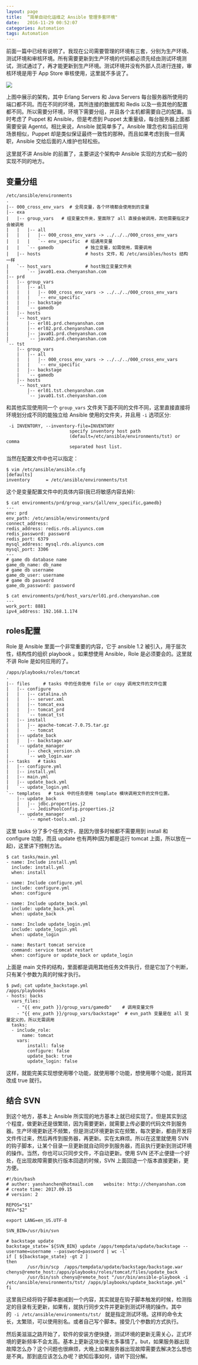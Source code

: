 ```yaml
---
layout: page
title:  “简单自动化运维之 Ansible 管理多套环境"
date:   2016-11-29 00:52:07
categories: Automation
tags: Automation
---
```


前面一篇中已经有说明了。我现在公司需要管理的环境有三套，分别为生产环境、测试环境和审核环境。所有需要更新到生产环境的代码都必须先经由测试环境测试，测试通过了，再才能更新到生产环境。测试环境并没有外部人员进行连接，审核环境是用于 App Store 审核使用，这里就不多说了。

![](../images/Automation-2/DraggedImage.png)

上图中展示的架构，其中 Erlang Servers 和 Java Servers 每台服务器所使用的端口都不同。而在不同的环境，其所连接的数据库和 Redis 以及一些其他的配置都不同。所以需要分环境，环境下需要分组，并且各个主机都需要自己的配置。当时考虑了 Puppet 和 Ansible，但是考虑到 Puppet 太重量级，每台服务器上面都需要安装 Agentd。相比来说，Ansible 就简单多了。Ansible 理念也和当前应用场景相似，Puppet 却是类似保证最终一致性的那种。而且如果考虑到我一但离职，Ansible 交给后面的人维护也轻松些。

这里就不讲 Ansible 的前置了，主要讲这个架构中 Ansible 实现的方式和一般的实现不同的地方。

## 变量分组

	/etc/ansible/environments
	.
	|-- 000_cross_env_vars  # 全局变量，各个环境都会使用到的变量
	|-- exa
	|   |-- group_vars   # 组变量文件夹，里面除了 all 直接会被调用，其他需要指定才会被调用
	|   |   |-- all
	|   |   |   |-- 000_cross_env_vars -> ../../../000_cross_env_vars
	|   |   |   `-- env_specific  # 组通用变量
	|   |   `-- gamedb            # 独立变量，如需使用，需要调用 
	|   |-- hosts                 # hosts 文件，和 /etc/ansibles/hosts 结构一样
	|   `-- host_vars             # host独立变量文件夹
	|       `-- java01.exa.chenyanshan.com
	|-- prd
	|   |-- group_vars
	|   |   |-- all
	|   |   |   |-- 000_cross_env_vars -> ../../../000_cross_env_vars
	|   |   |   `-- env_specific
	|   |   |-- backstage
	|   |   `-- gamedb
	|   |-- hosts
	|   `-- host_vars
	|       |-- erl01.prd.chenyanshan.com
	|       |-- erl02.prd.chenyanshan.com
	|       |-- java01.prd.chenyanshan.com
	|       `-- java02.prd.chenyanshan.com
	`-- tst
	    |-- group_vars
	    |   |-- all
	    |   |   |-- 000_cross_env_vars -> ../../../000_cross_env_vars
	    |   |   `-- env_specific
	    |   |-- backstage
	    |   `-- gamedb
	    |-- hosts
	    `-- host_vars
	        |-- erl01.tst.chenyanshan.com
	        `-- java01.tst.chenyanshan.com

和其他实现使用同一个 `group_vars` 文件夹下面不同的文件不同，这里直接直接将环境划分成不同的能独立给 Ansible 使用的文件夹，并且用 `-i` 选项区分:

	 -i INVENTORY, --inventory-file=INVENTORY
	                        specify inventory host path
	                        (default=/etc/ansible/environments/tst) or comma
	                        separated host list.

当然在配置文件中也可以指定：

	$ vim /etc/ansible/ansible.cfg
	[defaults]
	inventory      = /etc/ansible/environments/tst

这个是变量配置文件中的具体内容(我已将敏感内容去掉):

	$ cat environments/prd/group_vars/{all/env_specific,gamedb}
	---
	env: prd
	env_path: /etc/ansible/environments/prd
	connect_address:  
	redis_address: redis.rds.aliyuncs.com 
	redis_password: password
	redis_port: 6379
	mysql_address: mysql.rds.aliyuncs.com
	mysql_port: 3306
	---
	# game db database name
	game_db_name: db_name
	# game db username
	game_db_user: username
	# game db password
	game_db_password: password
	
	$ cat environments/prd/host_vars/erl01.prd.chenyanshan.com
	---
	work_port: 8881
	ipv4_address: 192.168.1.174

## roles配置

Role 是 Ansible 里面一个非常重要的内容，它于 ansible 1.2 被引入，用于层次性，结构性的组织 playbook 。如果想使用 Ansible，Role 是必须要会的。这里就不讲 Role 是如何应用的了。

	/apps/playbooks/roles/tomcat
	.
	|-- files     # tasks 中的任务使用 file or copy 调用文件的文件位置
	|   |-- configure
	|   |   |-- catalina.sh
	|   |   |-- server.xml
	|   |   |-- tomcat_exa
	|   |   |-- tomcat_prd
	|   |   `-- tomcat_tst
	|   |-- install
	|   |   |-- apache-tomcat-7.0.75.tar.gz
	|   |   `-- tomcat
	|   |-- update_back
	|   |   |-- backstage.war
	|   `-- update_manager
	|       |-- check_version.sh
	|       `-- web_login.war
	|-- tasks   # tasks 
	|   |-- configure.yml
	|   |-- install.yml
	|   |-- main.yml
	|   |-- update_back.yml
	|   `-- update_login.yml
	`-- templates   # task 中的任务使用 template 模块调用文件的文件位置。
	    |-- update_back
	    |   |-- jdbc.properties.j2
	    |   `-- JedisPoolConfig.properties.j2
	    `-- update_manager
	        `-- mpnet-tools.xml.j2

这里 tasks 分了多个任务文件，是因为很多时候都不需要用到 install 和 configure 功能，而且 update 也有两种(因为都是运行 tomcat 上面，所以放在一起)，这里讲下控制方法。

	$ cat tasks/main.yml 
	- name: Include install.yml 
	  include: install.yml 
	  when: install
	
	- name: Include configure.yml 
	  include: configure.yml 
	  when: configure
	
	- name: Include update_back.yml 
	  include: update_back.yml 
	  when: update_back
	
	- name: Include update_login.yml 
	  include: update_login.yml 
	  when: update_login
	
	- name: Restart tomcat service
	  command: service tomcat restart
	  when: configure or update_back or update_login

上面是 main 文件的结构，里面都是调用其他任务文件执行，但是它加了个判断，只有某个参数为真的时候才执行。

	$ pwd; cat update_backstage.yml 
	/apps/playbooks
	- hosts: backs 
	  vars_files:
	    - "{{ env_path }}/group_vars/gamedb"    # 调用变量文件
	    - "{{ env_path }}/group_vars/backstage"  # evn_path 变量是在 all 变量定义的，所以无需调用
	  tasks:
	  - include_role:
	      name: tomcat 
	    vars:
	        install: false
	        configure: false
	        update_back: true
	        update_login: false 

这样，就能完美实现想使用哪个功能，就使用哪个功能，想使用哪个功能，就将其改成 true 就行。

## 结合 SVN

到这个地方，基本上 Ansible 所实现的地方基本上就已经实现了。但是其实到这个程度，做更新还是很繁琐，因为需要更新，就需要上传必要的代码文件到服务器。生产环境更新还不频繁，但是测试环境更新实在频繁，每次更新，都由开发将文件传过来，然后再传到服务器，再更新。实在太麻烦。所以在这里就使用 SVN 的钩子脚本，让某个目录一旦更新就自动同步到服务器，而且执行更新到测试环境的操作。当然，你也可以只同步文件，不自动更新。使用 SVN 还不止便捷一个好处，在出现故障需要执行版本回退的时候，SVN 上面回退一个版本直接更新，更方便。

	#!/bin/bash
	# auther: yanshanchen@hotmail.com    website: http://chenyanshan.com
	# create time: 2017.09.15 
	# version: 2 
	
	REPOS="$1"
	REV="$2"
	
	export LANG=en_US.UTF-8
	
	SVN_BIN=/usr/bin/svn
	
	# backstage update
	backstage_state=`${SVN_BIN} update /apps/tempdata/update/backstage --username=username --password=password | wc -l`
	if [ ${backstage_state} -gt 2 ]
	then
	        /usr/bin/scp  /apps/tempdata/update/backstage/backstage.war chenys@remote_host:/apps/playbooks/roles/tomcat/files/update_back
	        /usr/bin/ssh chenys@remote_host "/usr/bin/ansible-playbook -i /etc/ansible/environments/tst/ /apps/playbooks/update_backstage.yml"
	fi
	

这里我已经将钩子脚本删减到一个内容，其实就是在钩子脚本触发的时候，检测指定的目录有无更新，如果有，就执行同步文件并更新到测试环境的操作。其中的` -i /etc/ansible/environments/tst/ ` 就是指定测试环境。这样的命令太长，太繁琐，可以使用别名。或者自己写个脚本。接受几个参数的方式执行。

然后美滋滋之路开始了，软件的安装方便快捷，测试环境的更新无需关心，正式环境的更新频率不会太高。基本上更新这块没有太多事情了。but，如果服务器出现故障怎么办？这个问题也很麻烦，大晚上如果服务器出现故障需要去解决怎么想也是不爽。那到底应该怎么办呢？欲知后事如何，请听下回分解。
